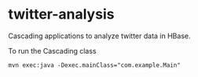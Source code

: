 # twitter-analysis
Cascading applications to analyze twitter data in HBase.


To run the Cascading class

    mvn exec:java -Dexec.mainClass="com.example.Main"